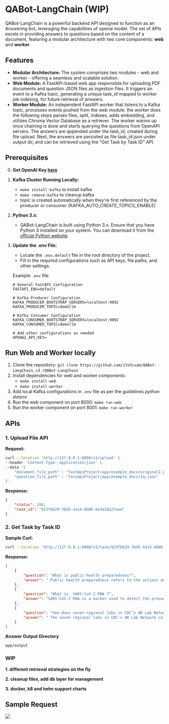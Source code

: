 # QABot-LangChain (WIP)

QABot-LangChain is a powerful backend API designed to function as an Answering bot, leveraging the capabilities of openai model. The set of APIs excels in providing answers to questions based on the content of a document, featuring a modular architecture with two core components: **web** and **worker**.


## Features

- **Modular Architecture:** The system comprises two modules - web and worker - offering a seamless and scalable solution.
- **Web Module:** A FastAPI-based web app responsible for uploading PDF documents and question JSON files as ingestion files. It triggers an event to a Kafka topic, generating a unique task_id mapped to worker job indexing, for future retrieval of answers.
- **Worker Module:** An independent FastAPI worker that listens to a Kafka topic, processes events pushed from the web module. the worker does the following steps parses files, split, indexes, adds embedding, and utilizes Chroma Vector Database as a retriever. The worker warms up once chaining is done and starts querying the questions from OpenAPI servers. The answers are appended under the task_id, created during file upload. Next, the answers are persisted as file task_id.json under output dir, and can be retrieved using the "Get Task by Task ID" API.


## Prerequisites

0. **Get OpenAI Key [here](https://platform.openai.com/account/api-keys)**
1. **Kafka Cluster Running Locally:**
   - `make install-kafka` to install kafka 
   - `make remove-kafka` to cleanup kafka 
   - topic is created automatically when they're first referenced by the producer or consumer (KAFKA_AUTO_CREATE_TOPICS_ENABLE)
2. **Python 3.x:**
   - QABot-LangChain is built using Python 3.x. Ensure that you have Python 3 installed on your system. You can download it from the [official Python website](https://www.python.org/downloads/).

3. **Update the .env File:**
   - Locate the `.env.default` file in the root directory of the project.
   - Fill in the required configurations such as API keys, file paths, and other settings.

   Example `.env` file:
   ```env
   # General FastAPI Configuration
   FASTAPI_ENV=default

   # Kafka Producer Configuration
   KAFKA_PRODUCER_BOOTSTRAP_SERVERS=localhost:9092
   KAFKA_PRODUCER_TOPIC=demollm

   # Kafka Consumer Configuration
   KAFKA_CONSUMER_BOOTSTRAP_SERVERS=localhost:9092
   KAFKA_CONSUMER_TOPIC=demollm

   # Add other configurations as needed
   OPENAI_API_KEY=
   
## Run Web and Worker locally

1. Clone the repository: `git clone https://github.com/13shivam/QABot-LangChain`, `cd /QABot-LangChain`
2. Install dependencies for web and worker components:
   -  `make install-web`
   -  `make install-worker`
3. Add local Kafka configurations in `.env` file as per the guidelines *python dotenv*
4. Run the web component on port 8000: `make run-web`
5. Run the worker component on port 8001: `make run-worker`



## APIs 

### 1. Upload File API

**Request:**

```bash
curl --location 'http://127.0.0.1:8000/v1/upload' \
--header 'Content-Type: application/json' \
--data '{
    "document_file_path" : "fastApiProject/app/example_docs/original1.pdf",
    "question_file_path" : "fastApiProject/app/example_docs/1q.json"
}'
```

**Response:**

```json
{
    "status": 200,
    "task_id": "923fb629-76d5-4a14-8b86-6e3a28a27aa4"
}
```


### 2. Get Task by Task ID

**Sample Curl:**

```bash
curl --location 'http://127.0.0.1:8000/v1/task/923fb629-76d5-4a14-8b86-6e3a28a27aa4'
```
**Response:**

```json
[
    {
        "question": "What is public health preparedness?",
        "answer": " Public health preparedness refers to the actions and resources put in place to prevent and respond to public health threats, such as antimicrobial resistance or pandemics. This includes investing in infrastructure, workforce, technology, and strategies to detect, prevent, and contain these threats."
    },
    {
        "question": "What is  SARS-CoV-2 RNA ?",
        "answer": "SARS-CoV-2 RNA is a marker used to detect the presence of COVID-19 in communities through wastewater surveillance. It carries genetic information and can aid in tracking the spread of the virus."
    },
    {
        "question": "How does seven regional labs in CDC’s AR Lab Network work?",
        "answer": " The seven regional labs in CDC's AR Lab Network collaborate with each other during emergencies, such as the COVID-19 pandemic, to maintain critical national testing for antimicrobial resistance. They may offer tests outside of their typical regions or use their sequencing capacity to study new viruses, like SARS-CoV-2. These collaborations demonstrate the flexibility and adaptability of the AR Lab Network and how CDC's investments in antimicrobial resistance can be utilized during a crisis."
    }
]
```

**Answer Output Directory**

```app/output```

### WIP

**1. different retrieval strategies on the fly**

**2. cleanup files, add db layer for management**

**3. docker, k8 and helm support charts**

## Sample Request

![](.github/rfdiag.jpg)
